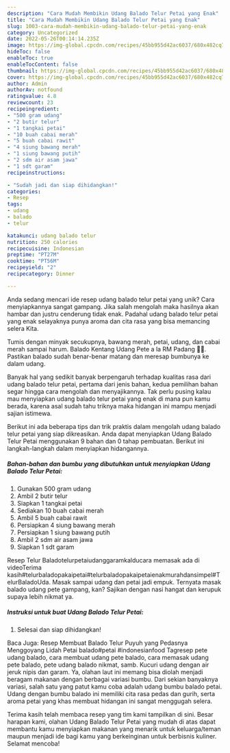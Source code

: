 ```yaml
---
description: "Cara Mudah Membikin Udang Balado Telur Petai yang Enak"
title: "Cara Mudah Membikin Udang Balado Telur Petai yang Enak"
slug: 1003-cara-mudah-membikin-udang-balado-telur-petai-yang-enak
category: Uncategorized
date: 2022-05-26T00:14:14.235Z
image: https://img-global.cpcdn.com/recipes/45bb955d42ac6037/680x482cq70/udang-balado-telur-petai-foto-resep-utama.jpg
hideToc: false
enableToc: true
enableTocContent: false
thumbnail: https://img-global.cpcdn.com/recipes/45bb955d42ac6037/680x482cq70/udang-balado-telur-petai-foto-resep-utama.jpg
cover: https://img-global.cpcdn.com/recipes/45bb955d42ac6037/680x482cq70/udang-balado-telur-petai-foto-resep-utama.jpg
author: Admin
authorAv: notfound
ratingvalue: 4.8
reviewcount: 23
recipeingredient:
- "500 gram udang"
- "2 butir telur"
- "1 tangkai petai"
- "10 buah cabai merah"
- "5 buah cabai rawit"
- "4 siung bawang merah"
- "1 siung bawang putih"
- "2 sdm air asam jawa"
- "1 sdt garam"
recipeinstructions:

- "Sudah jadi dan siap dihidangkan!"
categories:
- Resep
tags:
- udang
- balado
- telur

katakunci: udang balado telur 
nutrition: 250 calories
recipecuisine: Indonesian
preptime: "PT27M"
cooktime: "PT56M"
recipeyield: "2"
recipecategory: Dinner

---
```





Anda sedang mencari ide resep udang balado telur petai yang unik? Cara menyiapkannya sangat gampang. Jika salah mengolah maka hasilnya akan hambar dan justru cenderung tidak enak. Padahal udang balado telur petai yang enak selayaknya punya aroma dan cita rasa yang bisa memancing selera Kita.





Tumis dengan minyak secukupnya, bawang merah, petai, udang, dan cabai merah sampai harum. Balado Kentang Udang Pete a la RM Padang 👍🏼. Pastikan balado sudah benar-benar matang dan meresap bumbunya ke dalam udang.

Banyak hal yang sedikit banyak berpengaruh terhadap kualitas rasa dari udang balado telur petai, pertama dari jenis bahan, kedua pemilihan bahan segar hingga cara mengolah dan menyajikannya. Tak perlu pusing kalau mau menyiapkan udang balado telur petai yang enak di mana pun kamu berada, karena asal sudah tahu triknya maka hidangan ini mampu menjadi sajian istimewa.






Berikut ini ada beberapa tips dan trik praktis dalam mengolah udang balado telur petai yang siap dikreasikan. Anda dapat menyiapkan Udang Balado Telur Petai menggunakan 9 bahan dan 0 tahap pembuatan. Berikut ini langkah-langkah dalam menyiapkan hidangannya.

<!--inarticleads1-->

##### Bahan-bahan dan bumbu yang dibutuhkan untuk menyiapkan Udang Balado Telur Petai:

1. Gunakan 500 gram udang
1. Ambil 2 butir telur
1. Siapkan 1 tangkai petai
1. Sediakan 10 buah cabai merah
1. Ambil 5 buah cabai rawit
1. Persiapkan 4 siung bawang merah
1. Persiapkan 1 siung bawang putih
1. Ambil 2 sdm air asam jawa
1. Siapkan 1 sdt garam


Resep Telur Baladotelurpetaiudanggaramkalducara memasak ada di videoTerima kasih#telurbaladopakaipetai#telurbaladopakaipetaienakmurahdansimpel#TelurBaladoUda. Masak sampai udang dan petai jadi empuk. Ternyata masak balado udang pete gampang, kan? Sajikan dengan nasi hangat dan kerupuk supaya lebih nikmat ya. 

<!--inarticleads2-->

##### Instruksi untuk buat Udang Balado Telur Petai:


1. Selesai dan siap dihidangkan!

Baca Juga: Resep Membuat Balado Telur Puyuh yang Pedasnya Menggoyang Lidah Petai balado#petai #indonesianfood Tagresep pete udang balado, cara membuat udang pete balado, cara memasak udang pete balado, pete udang balado nikmat, samb. Kucuri udang dengan air jeruk nipis dan garam. Ya, olahan laut ini memang bisa diolah menjadi beragam makanan dengan berbagai variasi bumbu. Dari sekian banyaknya variasi, salah satu yang patut kamu coba adalah udang bumbu balado petai. Udang dengan bumbu balado ini memiliki cita rasa pedas dan gurih, serta aroma petai yang khas membuat hidangan ini sangat menggugah selera. 

Terima kasih telah membaca resep yang tim kami tampilkan di sini. Besar harapan kami, olahan Udang Balado Telur Petai yang mudah di atas dapat membantu kamu menyiapkan makanan yang menarik untuk keluarga/teman maupun menjadi ide bagi kamu yang berkeinginan untuk berbisnis kuliner. Selamat mencoba!
